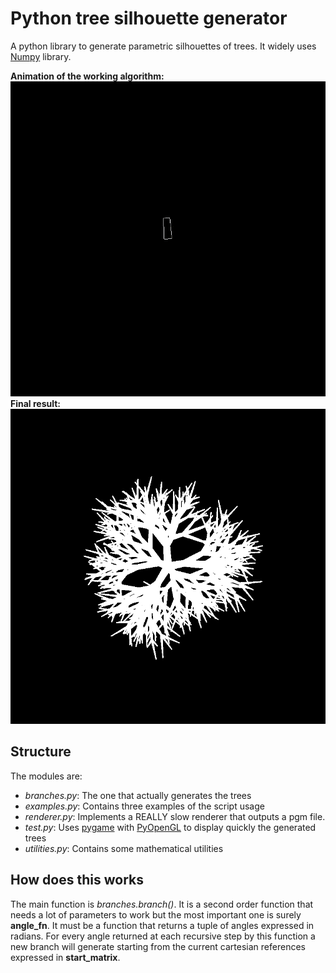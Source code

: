 # Python tree silhouette generator 
A python library to generate parametric silhouettes of trees.
It widely uses [Numpy][1] library.

**Animation of the working algorithm:**  
![Animation of the algorithm](./images/generation.gif)  
**Final result:**  
![Final result](./images/full.png)  

## Structure
The modules are:
- *branches.py*: The one that actually generates the trees
- *examples.py*: Contains three examples of the script usage
- *renderer.py*: Implements a REALLY slow renderer that outputs a pgm file.
- *test.py*: Uses [pygame][2] with [PyOpenGL][3] to display quickly 
the generated trees
- *utilities.py*: Contains some mathematical utilities

## How does this works
The main function is *branches.branch()*. It is a second order function that 
needs a lot of parameters to work but the most important one is surely 
**angle_fn**. It must be a function that returns a tuple of
angles expressed in radians. For every angle returned at each recursive step
by this function a new branch will generate starting from the current cartesian 
references expressed in **start_matrix**.

[1]: http://www.numpy.org/
[2]: http://www.pygame.org/
[3]: http://pyopengl.sourceforge.net/

